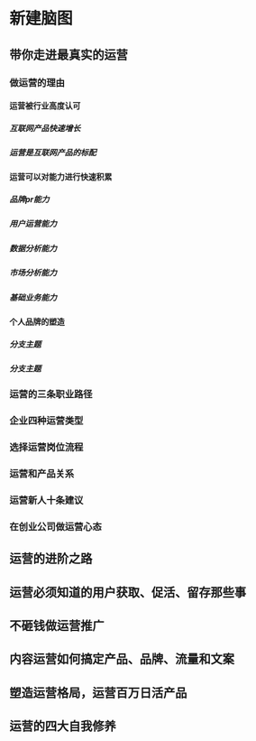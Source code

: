 # 新建脑图

## 带你走进最真实的运营

### 做运营的理由

#### 运营被行业高度认可

##### 互联网产品快速增长

##### 运营是互联网产品的标配

#### 运营可以对能力进行快速积累

##### 品牌pr能力

##### 用户运营能力

##### 数据分析能力

##### 市场分析能力

##### 基础业务能力

#### 个人品牌的塑造

##### 分支主题

##### 分支主题

### 运营的三条职业路径

### 企业四种运营类型

### 选择运营岗位流程

### 运营和产品关系

### 运营新人十条建议

### 在创业公司做运营心态

## 运营的进阶之路

## 运营必须知道的用户获取、促活、留存那些事

## 不砸钱做运营推广

## 内容运营如何搞定产品、品牌、流量和文案

## 塑造运营格局，运营百万日活产品

## 运营的四大自我修养
